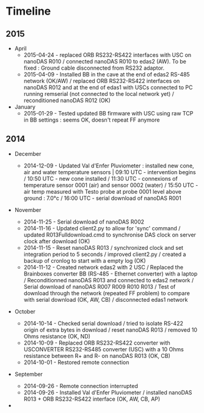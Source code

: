 # Timeline

## 2015
* April
  * 2015-04-24 - replaced ORB RS232-RS422 interfaces with USC on nanoDAS R010 / connected nanoDAS R010 to edas2 (AW). To be fixed : Ground cable disconnected from RS232 adaptor.
  * 2015-04-09 - Installed BB in the cave at the end of edas2 RS-485 network (OK/AW) / replaced ORB RS232-RS422 interfaces on nanoDAS R012 and at the end of edas1 with USCs connected to PC running remserial (not connected to the local network yet) / reconditioned nanoDAS R012 (OK)
* January
  * 2015-01-29 - Tested updated BB firmware with USC using raw TCP in BB settings : seems OK, doesn't repeat FF anymore

## 2014
* December
  * 2014-12-09 - Updated Val d'Enfer Pluviometer : installed new cone, air and water temperature sensors | 09:10 UTC - intervention begins / 10:50 UTC - new cone installed / 11:30 UTC - connexions of temperature sensor 0001 (air) and sensor 0002 (water) / 15:50 UTC - air temp measured with Testo probe at probe 0001 level above ground : 7.0°c / 16:00 UTC - serial download of nanoDAS R001    
* November
  * 2014-11-25 - Serial download of nanoDAS R002
  * 2014-11-16 - Updated client2.py to allow for 'sync' command / updated R013Fulldownload.cmd to synchronise DAS clock on server clock after download (OK)
  * 2014-11-15 - Reset nanoDAS R013 / synchronized clock and set integration period to 5 seconds / improved client2.py / created a backup of cronlog to start with a empty log (OK) 
  * 2014-11-12 - Created network edas2 with 2 USC / Replaced the Brainboxes converter BB (RS-485 - Ethernet converter) with a laptop / Reconditionned nanoDAS R013 and connected to edas2 network / Serial download of nanoDAS R007 R009 R010 R013 / Test of download through the network (repeated FF problem) to compare with serial download (OK, AW, CB) / disconnected edas1 network 

* October
  * 2014-10-14 - Checked serial download / tried to isolate RS-422 origin of extra bytes in download / reset nanoDAS R013 / removed 10 Ohms resistance (OK, ND)
  * 2014-10-09 - Replaced ORB RS232-RS422 converter with USCONVERTER RS232-RS485 converter (USC) with a 10 Ohms resistance between R+ and R- on nanoDAS R013 (OK, CB) 
  * 2014-10-01 - Restored remote connection

* September
  * 2014-09-26 - Remote connection interrupted
  * 2014-09-26 - Installed Val d'Enfer Pluviometer / installed nanoDAS R013 + ORB RS232-RS422 interface (OK, AW, CB, AP)
  

  

*
